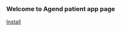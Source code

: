 ### Welcome to Agend patient app page

<a class="install" href="https://github.com/areonMobApp/AgendPatient/blob/gh-pages/app-debug.apk">Install</a>
